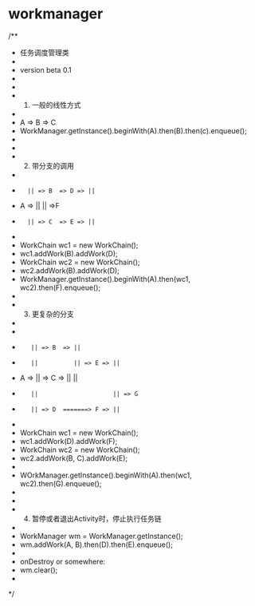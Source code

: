 # workmanager

/**
 * 任务调度管理类
 *
 * version beta 0.1
 *
 *
 * 1.  一般的线性方式
 *
 *  A => B => C
 *  WorkManager.getInstance().beginWith(A).then(B).then(c).enqueue();
 *
 *
 *  2. 带分支的调用
 *
 *       || => B  => D => ||
 *  A => ||               || =>F
 *       || => C  => E => ||
 *
 *   WorkChain wc1 = new WorkChain();
 *   wc1.addWork(B).addWork(D);
 *   WorkChain wc2 = new WorkChain();
 *   wc2.addWork(B).addWork(D);
 *   WorkManager.getInstance().beginWith(A).then(wc1, wc2).then(F).enqueue();
 *
 *   3. 更复杂的分支
 *
 *
 *        || => B  => ||
 *        ||          || => E => ||
 *   A => || => C  => ||         ||
 *        ||                     || => G
 *        || => D  =======> F => ||
 *
 *   WorkChain wc1 = new WorkChain();
 *   wc1.addWork(D).addWork(F);
 *   WorkChain wc2 = new WorkChain();
 *   wc2.addWork(B, C).addWork(E);
 *
 *   WOrkManager.getInstance().beginWith(A).then(wc1, wc2).then(G).enqueue();
 *
 *
 *   4. 暂停或者退出Activity时，停止执行任务链
 *
 *   WorkManager wm = WorkManager.getInstance();
 *   wm.addWork(A, B).then(D).then(E).enqueue();
 *
 *   onDestroy or somewhere:
 *   wm.clear();
 *
 */
